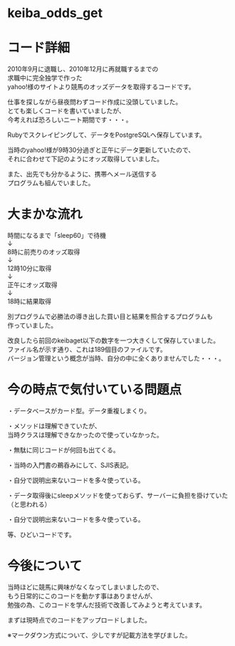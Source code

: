 # keiba_odds_get
# コード詳細  
2010年9月に退職し、2010年12月に再就職するまでの  
求職中に完全独学で作った  
yahoo!様のサイトより競馬のオッズデータを取得するコードです。  
  
仕事を探しながら昼夜問わずコード作成に没頭していました。  
とても楽しくコードを書いていましたが、  
今考えれば恐ろしいニート期間です・・・。  
  
Rubyでスクレイピングして、データをPostgreSQLへ保存しています。  
  
当時のyahoo!様が9時30分過ぎと正午にデータ更新していたので、  
それに合わせて下記のようにオッズ取得していました。  
  
また、出先でも分かるように、携帯へメール送信する  
プログラムも組んでいました。  
  
# 大まかな流れ  
  
時間になるまで「sleep60」で待機  
↓  
8時に前売りのオッズ取得  
↓  
12時10分に取得  
↓  
正午にオッズ取得  
↓  
18時に結果取得  
  
  
別プログラムで必勝法の導き出した買い目と結果を照合するプログラムも  
作っていました。  
  
改良したら前回のkeibaget以下の数字を一つ大きくして保存していました。  
ファイル名が示す通り、これは189個目のファイルです。  
バージョン管理という概念が当時、自分の中に全くありませんでした・・・。  
  
  
# 今の時点で気付いている問題点  
・データベースがカード型。データ重複しまくり。  
 
・メソッドは理解できていたが、  
当時クラスは理解できなかったので使っていなかった。  
  
・無駄に同じコードが何回も出てくる。  
  
・当時の入門書の鵜呑みにして、SJIS表記。  
  
・自分で説明出来ないコードを多々使っている。  

・データ取得後にsleepメソッドを使っておらず、サーバーに負担を掛けていた（と思われる）  

・自分で説明出来ないコードを多々使っている。  

等、ひどいコードです。  
  
# 今後について  
当時ほどに競馬に興味がなくなってしまいましたので、  
もう日常的にこのコードを動かす事はありませんが、  
勉強の為、このコードを学んだ技術で改善してみようと考えています。  
  
まずは現時点でのコードをアップロードしました。  
  
※マークダウン方式について、少しですが記載方法を学びました。  


